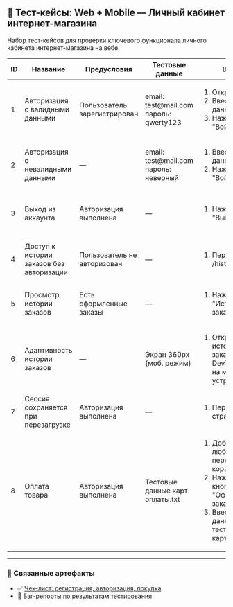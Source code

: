 <h2>🧪 Тест-кейсы: Web + Mobile — Личный кабинет интернет-магазина</h2>

<p>Набор тест-кейсов для проверки ключевого функционала личного кабинета интернет-магазина на вебе.</p>

<table>
  <thead>
    <tr>
      <th>ID</th>
      <th>Название</th>
      <th>Предусловия</th>
      <th>Тестовые данные</th>
      <th>Шаги</th>
      <th>Ожидаемый результат</th>
    </tr>
  </thead>
  <tbody>
    <tr>
      <td>1</td>
      <td>Авторизация с валидными данными</td>
      <td>Пользователь зарегистрирован</td>
      <td>email: test@mail.com<br>пароль: qwerty123</td>
      <td>
        <ol>
          <li>Открыть /login</li>
          <li>Ввести данные</li>
          <li>Нажать "Войти"</li>
        </ol>
      </td>
      <td>Кнопка изменила название на "Выйти"</td>
    </tr>
    <tr>
      <td>2</td>
      <td>Авторизация с невалидными данными</td>
      <td>—</td>
      <td>email: test@mail.com<br>пароль: неверный</td>
      <td>
        <ol>
          <li>Ввести данные</li>
          <li>Нажать "Войти"</li>
        </ol>
      </td>
      <td>Отображается сообщение об ошибке</td>
    </tr>
    <tr>
      <td>3</td>
      <td>Выход из аккаунта</td>
      <td>Авторизация выполнена</td>
      <td>—</td>
      <td>
        <ol>
          <li>Нажать "Выйти"</li>
        </ol>
      </td>
      <td>Переход на /login или главную, удаление токена</td>
    </tr>
    <tr>
      <td>4</td>
      <td>Доступ к истории заказов без авторизации</td>
      <td>Пользователь не авторизован</td>
      <td>—</td>
      <td>
        <ol>
          <li>Перейти по /history</li>
        </ol>
      </td>
      <td>Редирект на /login, сообщение "Войдите в аккаунт"</td>
    </tr>
    <tr>
      <td>5</td>
      <td>Просмотр истории заказов</td>
      <td>Есть оформленные заказы</td>
      <td>—</td>
      <td>
        <ol>
          <li>Нажать "История заказов"</li>
        </ol>
      </td>
      <td>Список заказов отображается</td>
    </tr>
    <tr>
      <td>6</td>
      <td>Адаптивность истории заказов</td>
      <td>—</td>
      <td>Экран 360px (моб. режим)</td>
      <td>
        <ol>
          <li>Открыть историю заказов через DevTools или на мобильном устройстве</li>
        </ol>
      </td>
      <td>Контент не ломается и полностью читаем</td>
    </tr>
    <tr>
      <td>7</td>
      <td>Сессия сохраняется при перезагрузке</td>
      <td>Авторизация выполнена</td>
      <td>—</td>
      <td>
        <ol>
          <li>Перезагрузить страницу</li>
        </ol>
      </td>
      <td>Пользователь остаётся в системе</td>
    </tr>
    <tr>
      <td>8</td>
      <td>Оплата товара</td>
      <td>Авторизация выполнена</td>
      <td>Тестовые данные карт оплаты.txt</td>
      <td>
        <ol>
          <li>Добавить любой товар и перейти в корзину</li>
          <li>Нажать кнопку "Оформить заказ"</li>
          <li>Ввести данные тестовой карты</li>
        </ol>
      </td>
      <td>Корзина оплачена</td>
    </tr>
  </tbody>
</table>

<hr>

<h3>🔗 Связанные артефакты</h3>

<ul>
  <li>✅ <a href="https://github.com/KiwiGhxst/WebTesting/blob/main/checklist.md">Чек-лист: регистрация, авторизация, покупка</a></li>
  <li>🐞 <a href="https://github.com/KiwiGhxst/WebTesting/blob/main/bug-reports.md">Баг-репорты по результатам тестирования</a></li>
</ul>
